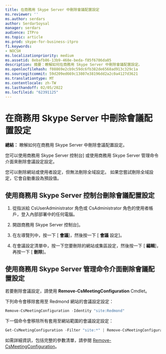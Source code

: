 ```yaml
---
title: 在商務用 Skype Server 中刪除會議配置設定
ms.reviewer: ''
ms.author: serdars
author: SerdarSoysal
manager: serdars
audience: ITPro
ms.topic: article
ms.prod: skype-for-business-itpro
f1.keywords:
- NOCSH
ms.localizationpriority: medium
ms.assetid: 8ebafb86-13b9-468e-beda-f85f6786da85
description: 摘要：瞭解如何在商務用 Skype Server 中刪除會議配置設定。
ms.openlocfilehash: f08869e2cb9c59dc6fb382de6568ad913c329c1a
ms.sourcegitcommit: 59d209ed669c13807e38196dd2a2c0a4127d3621
ms.translationtype: MT
ms.contentlocale: zh-TW
ms.lasthandoff: 02/05/2022
ms.locfileid: "62391125"
---
```

# <a name="delete-meeting-configuration-settings-in-skype-for-business-server"></a>在商務用 Skype Server 中刪除會議配置設定
 
**總結：** 瞭解如何在商務用 Skype Server 中刪除會議配置設定。
  
您可以使用商務用 Skype Server 控制台] 或使用商務用 Skype Server 管理命令介面來刪除會議設定設定。
  
您可以刪除網站或使用者設定，但無法刪除全域設定。 如果您嘗試刪除全域設定，它會自動重設為預設值。
  
## <a name="delete-meeting-configuration-settings-by-using-skype-for-business-server-control-panel"></a>使用商務用 Skype Server 控制台刪除會議配置設定

1. 從指派給 CsUserAdministrator 角色或 CsAdministrator 角色的使用者帳戶，登入內部部署中的任何電腦。
    
2.  開啟商務用 Skype Server 控制台]。
    
3. 在左導覽列中，按一下 [ **會議**]，然後按一下 [ **會議** 設定]。
    
4. 在會議設定清單中，按一下您要刪除的網站或集區設定，然後按一下 [ **編輯**]，再按一下 [ **刪除**]。
    
## <a name="delete-meeting-configuration-settings-by-using-skype-for-business-server-management-shell"></a>使用商務用 Skype Server 管理命令介面刪除會議配置設定

若要刪除會議設定，請使用 **Remove-CsMeetingConfiguration** Cmdlet。
  
下列命令會移除套用至 Redmond 網站的會議設定設定：
  
```PowerShell
Remove-CsMeetingConfiguration -Identity "site:Redmond"
```

下一個命令會移除所有套用至網站範圍的會議設定設定：
  
```PowerShell
Get-CsMeetingConfiguration -Filter "site:*" | Remove-CsMeetingConfiguration
```

如需詳細資訊，包括完整的參數清單，請參閱 [Remove-CsMeetingConfiguration](/powershell/module/skype/remove-csmeetingconfiguration?view=skype-ps)。
